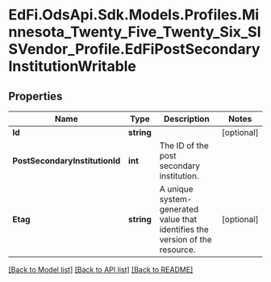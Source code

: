 # EdFi.OdsApi.Sdk.Models.Profiles.Minnesota_Twenty_Five_Twenty_Six_SISVendor_Profile.EdFiPostSecondaryInstitutionWritable

## Properties

Name | Type | Description | Notes
------------ | ------------- | ------------- | -------------
**Id** | **string** |  | [optional] 
**PostSecondaryInstitutionId** | **int** | The ID of the post secondary institution. | 
**Etag** | **string** | A unique system-generated value that identifies the version of the resource. | [optional] 

[[Back to Model list]](../README.md#documentation-for-models) [[Back to API list]](../README.md#documentation-for-api-endpoints) [[Back to README]](../README.md)

